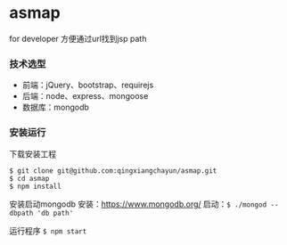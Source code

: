 asmap
=====
for developer
方便通过url找到jsp path

### 技术选型
* 前端：jQuery、bootstrap、requirejs
* 后端：node、express、mongoose
* 数据库：mongodb


### 安装运行

下载安装工程 
```
$ git clone git@github.com:qingxiangchayun/asmap.git
$ cd asmap
$ npm install
```

安装启动mongodb
安装：<https://www.mongodb.org/>
启动：`$ ./mongod --dbpath 'db path'`

运行程序  ` $ npm start `


 
